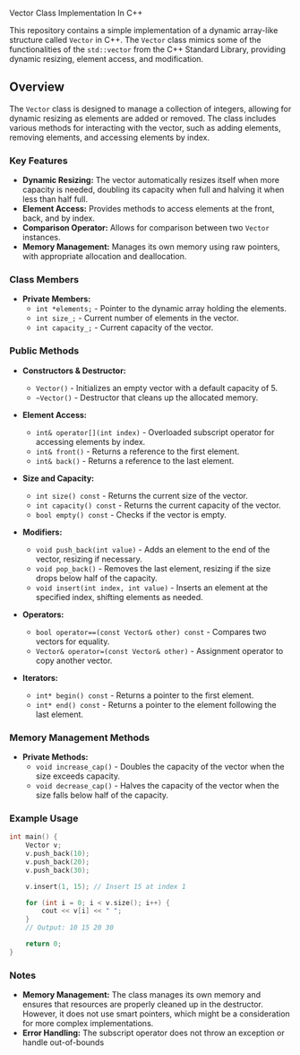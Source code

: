 Vector Class Implementation In C++

This repository contains a simple implementation of a dynamic array-like structure called `Vector` in C++. The `Vector` class mimics some of the functionalities of the `std::vector` from the C++ Standard Library, providing dynamic resizing, element access, and modification.

## Overview

The `Vector` class is designed to manage a collection of integers, allowing for dynamic resizing as elements are added or removed. The class includes various methods for interacting with the vector, such as adding elements, removing elements, and accessing elements by index.

### Key Features

- **Dynamic Resizing:** The vector automatically resizes itself when more capacity is needed, doubling its capacity when full and halving it when less than half full.
- **Element Access:** Provides methods to access elements at the front, back, and by index.
- **Comparison Operator:** Allows for comparison between two `Vector` instances.
- **Memory Management:** Manages its own memory using raw pointers, with appropriate allocation and deallocation.

### Class Members

- **Private Members:**
  - `int *elements;` - Pointer to the dynamic array holding the elements.
  - `int size_;` - Current number of elements in the vector.
  - `int capacity_;` - Current capacity of the vector.

### Public Methods

- **Constructors & Destructor:**
  - `Vector()` - Initializes an empty vector with a default capacity of 5.
  - `~Vector()` - Destructor that cleans up the allocated memory.
  
- **Element Access:**
  - `int& operator[](int index)` - Overloaded subscript operator for accessing elements by index.
  - `int& front()` - Returns a reference to the first element.
  - `int& back()` - Returns a reference to the last element.
  
- **Size and Capacity:**
  - `int size() const` - Returns the current size of the vector.
  - `int capacity() const` - Returns the current capacity of the vector.
  - `bool empty() const` - Checks if the vector is empty.
  
- **Modifiers:**
  - `void push_back(int value)` - Adds an element to the end of the vector, resizing if necessary.
  - `void pop_back()` - Removes the last element, resizing if the size drops below half of the capacity.
  - `void insert(int index, int value)` - Inserts an element at the specified index, shifting elements as needed.
  
- **Operators:**
  - `bool operator==(const Vector& other) const` - Compares two vectors for equality.
  - `Vector& operator=(const Vector& other)` - Assignment operator to copy another vector.
  
- **Iterators:**
  - `int* begin() const` - Returns a pointer to the first element.
  - `int* end() const` - Returns a pointer to the element following the last element.

### Memory Management Methods

- **Private Methods:**
  - `void increase_cap()` - Doubles the capacity of the vector when the size exceeds capacity.
  - `void decrease_cap()` - Halves the capacity of the vector when the size falls below half of the capacity.

### Example Usage

```cpp
int main() {
    Vector v;
    v.push_back(10);
    v.push_back(20);
    v.push_back(30);

    v.insert(1, 15); // Insert 15 at index 1

    for (int i = 0; i < v.size(); i++) {
        cout << v[i] << " ";
    }
    // Output: 10 15 20 30

    return 0;
}
```

### Notes

- **Memory Management:** The class manages its own memory and ensures that resources are properly cleaned up in the destructor. However, it does not use smart pointers, which might be a consideration for more complex implementations.
- **Error Handling:** The subscript operator does not throw an exception or handle out-of-bounds
